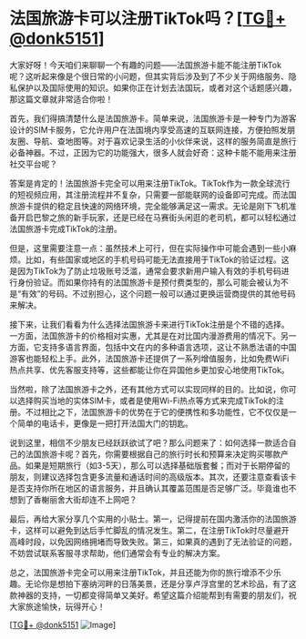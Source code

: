 # 法国旅游卡可以注册TikTok吗？[[TG💪+ @donk5151](https://t.me/s/donk5151)]

大家好呀！今天咱们来聊聊一个有趣的问题——法国旅游卡能不能注册TikTok呢？这听起来像是个很日常的小问题，但其实背后涉及到了不少关于网络服务、隐私保护以及国际使用的知识。如果你正在计划去法国玩，或者对这个话题感兴趣，那这篇文章就非常适合你啦！

首先，我们得搞清楚什么是法国旅游卡。简单来说，法国旅游卡是一种专门为游客设计的SIM卡服务，它允许用户在法国境内享受高速的互联网连接，方便拍照发朋友圈、导航、查地图等。对于喜欢记录生活的小伙伴来说，这样的服务简直是旅行必备神器。不过，正因为它的功能强大，很多人就会好奇：这种卡能不能用来注册社交平台呢？

答案是肯定的！法国旅游卡完全可以用来注册TikTok。TikTok作为一款全球流行的短视频应用，其注册流程并不复杂，只需要一部能联网的设备即可完成。而法国旅游卡提供的稳定且快速的网络环境，完全能够满足这一需求。无论是刚下飞机准备开启巴黎之旅的新手玩家，还是已经在马赛街头闲逛的老司机，都可以轻松通过法国旅游卡完成TikTok的注册。

但是，这里需要注意一点：虽然技术上可行，但在实际操作中可能会遇到一些小麻烦。比如，有些国家或地区的手机号码可能无法直接用于TikTok的验证过程。这是因为TikTok为了防止垃圾账号泛滥，通常会要求新用户输入有效的手机号码进行身份验证。而如果你持有的法国旅游卡是预付费类型的，那么可能会被认为不是“有效”的号码。不过别担心，这个问题一般可以通过更换运营商提供的其他号码来解决。

接下来，让我们看看为什么选择法国旅游卡来进行TikTok注册是个不错的选择。一方面，法国旅游卡的价格相对实惠，尤其是在对比国内漫游费用的情况下。另一方面，它支持多语言界面，包括中文在内的多种语言选项，这让不熟悉法语的中国游客也能轻松上手。此外，法国旅游卡还提供了一系列增值服务，比如免费WiFi热点共享、优先客服支持等，这些都能让你在异国他乡更加安心地使用TikTok。

当然啦，除了法国旅游卡之外，还有其他方式可以实现同样的目的。比如说，你可以选择购买当地的实体SIM卡，或者是使用Wi-Fi热点等方式来完成TikTok的注册。不过相比之下，法国旅游卡的优势在于它的便携性和多功能性，它不仅仅是一个简单的电话卡，更像是一把打开法国大门的钥匙。

说到这里，相信不少朋友已经跃跃欲试了吧？那么问题来了：如何选择一款适合自己的法国旅游卡呢？首先，你需要根据自己的旅行时长和预算来决定购买哪款产品。如果是短期旅行（如3-5天），那么可以选择基础版套餐；而对于长期停留的朋友，则建议选择包含更多流量和通话时间的高级版本。其次，还要注意查看该卡是否支持你所在地区的语言服务，并且确认其覆盖范围是否足够广泛。毕竟谁也不想到了香榭丽舍大街却连不上网吧？

最后，再给大家分享几个实用的小贴士。第一，记得提前在国内激活你的法国旅游卡，这样可以避免到达后手忙脚乱的情况发生。第二，在注册TikTok时尽量避开高峰时段，以免因网络拥堵而导致失败。第三，如果真的遇到了无法验证的问题，不妨尝试联系客服寻求帮助，他们通常会有专业的解决方案。

总之，法国旅游卡完全可以用来注册TikTok，并且还能为你的旅行增添不少乐趣。无论你是想拍下塞纳河畔的日落美景，还是分享卢浮宫里的艺术珍品，有了这款神器的支持，一切都变得简单又美好。希望这篇介绍能帮到有需要的朋友们，祝大家旅途愉快，玩得开心！

[[TG💪+ @donk5151](https://t.me/s/donk5151) ![Image](https://i.postimg.cc/rwNCRYN7/Snipaste-2025-04-30-17-27-05.png)]